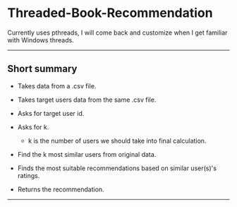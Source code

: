 # Threaded-Book-Recommendation
 
Currently uses pthreads, I will come back and customize when I get familiar with Windows threads.

---

## Short summary

- Takes data from a .csv file.

- Takes target users data from the same .csv file.

- Asks for target user id.

- Asks for k.
   - k is the number of users we should take into final calculation.

- Find the k most similar users from original data.

- Finds the most suitable recommendations based on similar user(s)'s ratings.

- Returns the recommendation.

---
